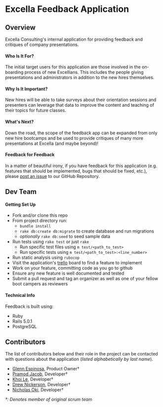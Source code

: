 # Excella Feedback Application

## Overview

Excella Consulting's internal application for providing feedback and critiques of company presentations.

#### Who Is It For? ####

The initial target users for this application are those involved in the on-boarding process of new Excellians. This includes the people giving presentations and administrators in addition to the new hires themselves.

#### Why Is It Important? ####

New hires will be able to take surveys about their orientation sessions and presenters can leverage that data to improve the content and teaching of their topics for future classes.

#### What's Next? ####

Down the road, the scope of the feedback app can be expanded from only new hire bootcamps and be used to provide critiques of many more presentations at Excella (and maybe beyond)!

#### Feedback for Feedback ####

In a matter of beautiful irony, if you have feedback for this application (e.g. features that should be implemented, bugs that should be fixed, etc.), please [post an issue][2] to our GitHub Repository.

## Dev Team

#### Getting Set Up ####

  * Fork and/or clone this repo
  * From project directory run:
    * `bundle install`
    * `rake db:create db:migrate` to create database and run migrations
    * _optionally_ `rake db:seed` to seed sample data
  * Run tests using `rake test` or just `rake`
    * Run specific test files using `m test/<path_to_test>`
    * Run specific tests using `m test/<path_to_test>:<line_number>`
  * Run static analysis using `rubocop`
  * Visit the application's [trello][1] board to find a feature to implement
  * Work on your feature, committing code as you go to github
  * Ensure any new feature is well documented and tested
  * Submit a pull request and tag an organizer as well as one of your fellow boot campers as reviewers

#### Technical Info ####

Feedback is built using:
  * Ruby
  * Rails 5.0.1
  * PostgreSQL

## Contributors

The list of contributors below and their role in the project can be contacted with questions about the application (_listed alphabetically by last name_).

  * [Glenn Espinosa](https://www.github.com/gxespino), Product Owner†
  * [Pramod Jacob](https://www.github.com/domarp-j), Developer†
  * [Khoi Le](https://www.github.com/khoitle), Developer†
  * [Drew Nickerson](https://www.github.com/justdroo), Developer†
  * [Nicholas Oki](https://www.github.com/nickoki), Developer†

_†: Denotes member of original scrum team_

[1]: https://trello.com/b/GoACz2aB/excella-feedback-application
[2]:https://github.com/excellaco/excella-feedback/issues
